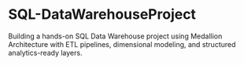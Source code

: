 # SQL-DataWarehouseProject
Building a hands-on SQL Data Warehouse project using Medallion Architecture with ETL pipelines, dimensional modeling, and structured analytics-ready layers.
